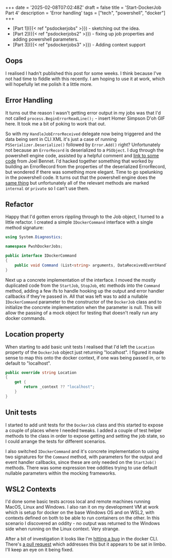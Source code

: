 +++
date = '2025-02-08T07:02:48Z'
draft = false
title = 'Start-DockerJob Part 4'
description = 'Error handling'
tags = ["tech", "powershell", "docker"]
+++

* [Part 1]({{< ref "psdockerjobs" >}}) - sketching out the idea.
* [Part 2]({{< ref "psdockerjobs2" >}}) - fixing up job properties and adding powershell parameters.
* [Part 3]({{< ref "psdockerjobs3" >}}) - Adding context support

## Oops

I realised I hadn't published this post for some weeks. I think because I've not had time to fiddle with this recently. I am hoping to use it at work, which will hopefully let me polish it a little more.

## Error Handling

It turns out the reason I wasn't getting error output in my jobs was that I'd not called `process.BeginErrorReadLine();` - insert Homer Simpson D'oh GIF here. It took me a bit of poking to work that out.

So with my `HandleJobErrorReceived` delegate now being triggered and the data being sent in CLI XML it's just a case of running `PSSerializer.Deserialize()` followed by `Error.Add()` right? Unfortunately not because an `ErrorRecord` is deserialized to a `PSObject`. I dug through the powershell engine code, assisted by a helpful comment and [link to some code](https://github.com/Jaykul/Information/blob/master/Source/Classes/DateTimeOffsetConverter.ps1) from Joel Bennet. I'd hacked together something that worked by building an ErrorRecord from the properties of the deserialized ErrorRecord, but wondered if there was something more elegant. Time to go spelunking in the powershell code. It turns out that the powershell engine does the [same thing](https://github.com/PowerShell/PowerShell/blob/172d0b4d8a7d3c69147b1e6ac149fdaf406d9be3/src/System.Management.Automation/engine/ErrorPackage.cs#L1285) but unfortunately all of the relevant methods are marked `internal` or `private` so I can't use them.

## Refactor

Happy that I'd gotten errors rippling through to the Job object, I turned to a little refactor. I created a simple `IDockerCommand` interface with a single method signature:

```csharp
using System.Diagnostics;

namespace PwshDockerJobs;

public interface IDockerCommand
{
    public void Command (List<string> arguments, DataReceivedEventHandler? outputHandler = null, DataReceivedEventHandler? errorHandler = null);
}
```

Next up a concrete implementation of the interface. I moved the mostly duplicated code from the `StartJob`, `StopJob`, etc methods into the `Command` method, adding a few ifs to handle hooking up the output and error handler callbacks if they're passed in. All that was left was to add a nullable `IDockerCommand` parameter to the constructor of the `DockerJob` class and to initialize the concrete implementation when the parameter is null. This will allow the passing of a mock object for testing that doesn't really run any docker commands. 

## Location property

When starting to add basic unit tests I realised that I'd left the `Location` property of the `DockerJob` object just returning "localhost". I figured it made sense to map this onto the docker context, if one was being passed in, or to default to "localhost".

```csharp
public override string Location 
{
    get {
        return _context ?? "localhost";
    }
}
```

## Unit tests

I started to add unit tests for the `DockerJob` class and this started to expose a couple of places where I needed tweaks. I added a couple of test helper methods to the class in order to expose getting and setting the job state, so I could arrange the tests for different scenarios. 

I also switched `IDockerCommand` and it's concrete implementation to using two signatures for the `Command` method, with parameters for the output and event handler callbacks, since these are only needed on the `StartJob()` methods. There was some expression tree oddities trying to use default nullable parameters within the mocking frameworks.

## WSL2 Contexts

I'd done some basic tests across local and remote machines running MacOS, Linux and Windows. I also ran it on my development VM at work which is setup for docker on the base Windows OS and on WSL2, with contexts defined on both to be able to run containers on the other. In this scenario I discovered an oddity - no output was returned to the Windows side when running on the Linux context. Very strange. 

After a bit of investigation it looks like I'm [hitting a bug](https://github.com/docker/cli/issues/3586) in the docker CLI. There's [a pull request](https://github.com/docker/cli/pull/4548) which addresses this but it appears to be sat in limbo. I'll keep an eye on it being fixed. 

